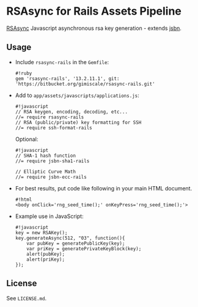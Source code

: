 # RSAsync for Rails Assets Pipeline

[RSAsync](https://github.com/KevBurnsJr/rsasync) Javascript
asynchronous rsa key generation - extends
[jsbn](http://www-cs-students.stanford.edu/~tjw/jsbn/).


## Usage

  * Include `rsasync-rails` in the `Gemfile`:

        #!ruby
        gem 'rsasync-rails', '13.2.11.1', git: 'https://bitbucket.org/gimiscale/rsasync-rails.git'

  * Add to `app/assets/javascripts/applications.js`:

        #!javascript
        // RSA keygen, encoding, decoding, etc...
        //= require rsasync-rails
        // RSA (public/private) key formatting for SSH
        //= require ssh-format-rails

    Optional:

        #!javascript
        // SHA-1 hash function
        //= require jsbn-sha1-rails
        
        // Elliptic Curve Math
        //= require jsbn-ecc-rails

  * For best results, put code like following in your main HTML
    document.
  
        #!html
        <body onClick='rng_seed_time();' onKeyPress='rng_seed_time();'>

  * Example use in JavaScript:

        #!javascript
        key = new RSAKey();
        key.generateAsync(512, "03", function(){
            var pubKey = generatePublicKey(key);
            var priKey = generatePrivateKeyBlock(key);
            alert(pubKey);
            alert(priKey);
        });

## License

See `LICENSE.md`.
